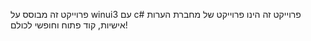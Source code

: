 פרוייקט זה מבוסס על winui3 עם c# פרוייקט זה הינו פרוייקט של מחברת הערות אישיות, קוד פתוח וחופשי לכולם!

